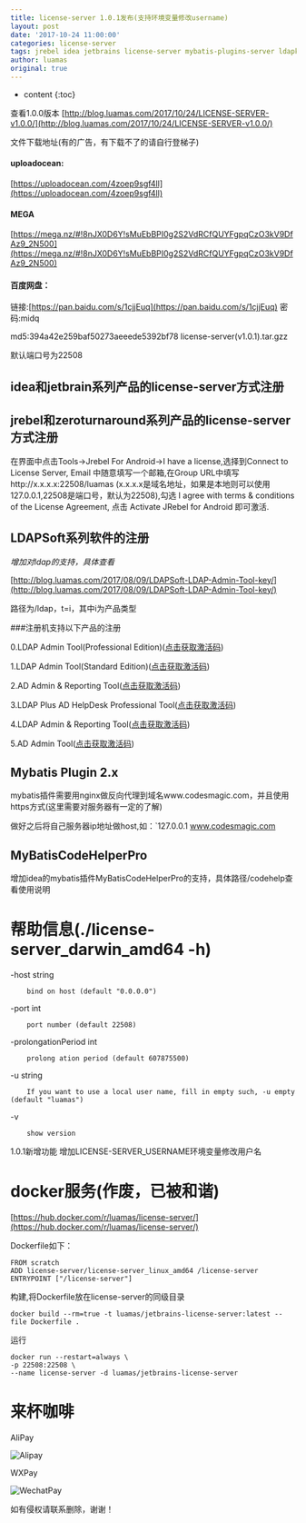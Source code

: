 ```yaml
---
title: license-server 1.0.1发布(支持环境变量修改username)
layout: post
date: '2017-10-24 11:00:00'
categories: license-server
tags: jrebel idea jetbrains license-server mybatis-plugins-server ldapkeygen
author: luamas
original: true
---
```


* content
{:toc}

查看1.0.0版本
[http://blog.luamas.com/2017/10/24/LICENSE-SERVER-v1.0.0/](http://blog.luamas.com/2017/10/24/LICENSE-SERVER-v1.0.0/)







文件下载地址(有的广告，有下载不了的请自行登梯子)


#### uploadocean:

[https://uploadocean.com/4zoep9sgf4ll](https://uploadocean.com/4zoep9sgf4ll)


#### MEGA

[https://mega.nz/#!8nJX0D6Y!sMuEbBPI0g2S2VdRCfQUYFgpqCzO3kV9DfAz9_2N500](https://mega.nz/#!8nJX0D6Y!sMuEbBPI0g2S2VdRCfQUYFgpqCzO3kV9DfAz9_2N500)


#### 百度网盘：

链接:[https://pan.baidu.com/s/1cjjEuq](https://pan.baidu.com/s/1cjjEuq) 密码:midq


md5:394a42e259baf50273aeeede5392bf78  license-server(v1.0.1).tar.gzz

默认端口号为22508

## idea和jetbrain系列产品的license-server方式注册

## jrebel和zeroturnaround系列产品的license-server方式注册

在界面中点击Tools->Jrebel For Android->I have a license,选择到Connect to License Server, Email 中随意填写一个邮箱,在Group URL中填写http://x.x.x.x:22508/luamas
(x.x.x.x是域名地址，如果是本地则可以使用127.0.0.1,22508是端口号，默认为22508),勾选 I agree with terms & conditions of the License Agreement, 点击 Activate JRebel for Android 即可激活.

## LDAPSoft系列软件的注册

*增加对ldap的支持，具体查看*

[http://blog.luamas.com/2017/08/09/LDAPSoft-LDAP-Admin-Tool-key/](http://blog.luamas.com/2017/08/09/LDAPSoft-LDAP-Admin-Tool-key/)

路径为/ldap，t=i，其中i为产品类型

###注册机支持以下产品的注册

0.LDAP Admin Tool(Professional Edition)([点击获取激活码](http://ldap.luamas.com/ldap?t=0))

1.LDAP Admin Tool(Standard Edition)([点击获取激活码](http://ldap.luamas.com/ldap?t=1))

2.AD Admin & Reporting Tool([点击获取激活码](http://ldap.luamas.com/ldap?t=2))

3.LDAP Plus AD HelpDesk Professional Tool([点击获取激活码](http://ldap.luamas.com/ldap?t=3))

4.LDAP Admin & Reporting Tool([点击获取激活码](http://ldap.luamas.com/ldap?t=4))

5.AD Admin Tool([点击获取激活码](http://ldap.luamas.com/ldap?t=5))

## Mybatis Plugin 2.x

mybatis插件需要用nginx做反向代理到域名www.codesmagic.com，并且使用https方式(这里需要对服务器有一定的了解)

做好之后将自己服务器ip地址做host,如：`127.0.0.1  www.codesmagic.com

## MyBatisCodeHelperPro

增加idea的mybatis插件MyBatisCodeHelperPro的支持，具体路径/codehelp查看使用说明


# 帮助信息(./license-server_darwin_amd64 -h)

  -host string
  
        bind on host (default "0.0.0.0")
        
  -port int
  
        port number (default 22508)
        
  -prolongationPeriod int
  
        prolong ation period (default 607875500)
        
  -u string
  
        If you want to use a local user name, fill in empty such, -u empty (default "luamas")
        
  -v    
  
        show version


1.0.1新增功能
增加LICENSE-SERVER_USERNAME环境变量修改用户名


# docker服务(作废，已被和谐)

[https://hub.docker.com/r/luamas/license-server/](https://hub.docker.com/r/luamas/license-server/)

Dockerfile如下：


```
FROM scratch
ADD license-server/license-server_linux_amd64 /license-server
ENTRYPOINT ["/license-server"]

```

构建,将Dockerfile放在license-server的同级目录

```
docker build --rm=true -t luamas/jetbrains-license-server:latest --file Dockerfile .
```

运行

```
docker run --restart=always \
-p 22508:22508 \
--name license-server -d luamas/jetbrains-license-server
```



# 来杯咖啡

AliPay

![Alipay](http://blog.luamas.com/images/aliPay.jpg)

WXPay

![WechatPay](http://blog.luamas.com/images/wechatPay.jpg)



如有侵权请联系删除，谢谢！

